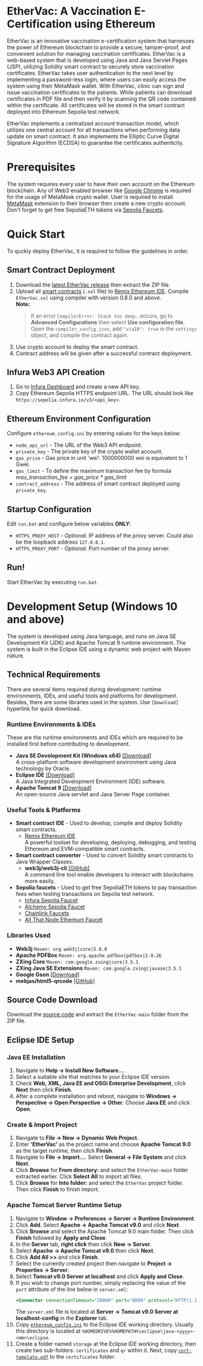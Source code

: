 # EtherVac: A Vaccination E-Certification using Ethereum

EtherVac is an innovative vaccination e-certification system that harnesses the power of Ethereum blockchain to provide a secure, tamper-proof, and convenient solution for managing vaccination certificates. EtherVac is a web-based system that is developed using Java and Java Servlet Pages (JSP), utilizing Solidity smart contract to securely store vaccination certificates. EtherVac takes user authentication to the next level by implementing a password-less login, where users can easily access the system using their MetaMask wallet. With EtherVac, clinic can sign and issue vaccination certificates to the patients. While patients can download certificates in PDF file and then verify it by scanning the QR code contained within the certificate. All certificates will be stored in the smart contract deployed into Ethereum Sepolia test network.

EtherVac implements a centralized account transaction model, which utilizes one central account for all transactions when performing data update on smart contract. It also implements the Elliptic Curve Digital Signature Algorithm (ECDSA) to guarantee the certificates authenticity.

# Prerequisites
The system requires every user to have their own account on the Ethereum blockchain. Any of Web3 enabled browser like [Google Chrome](https://www.google.com/chrome/) is required for the usage of MetaMask crypto wallet. User is required to install [MetaMask](https://metamask.io/) extension to their browser then create a new crypto account. Don't forget to get free SepoliaETH tokens via [Sepolia Faucets](#useful-tools--platforms).

# Quick Start
To quckly deploy EtherVac, it is required to follow the guidelines in order.

## Smart Contract Deployment
1. Download the [latest EtherVac release](https://github.com/chinghung62/EtherVac/releases/latest) then extract the ZIP file.
3. Upload all [smart contracts](Smart%20Contracts) (`.sol` file) to [Remix Ethereum IDE](https://remix.ethereum.org/). Compile `EtherVac.sol` using compiler with version 0.8.0 and above.
    <br>
    **Note:**
    > If an error `CompilerError: Stack too deep.` occurs, go to **Advanced Configurations** then select **Use configuration file**. Open the `compiler_config.json`, add `"viaIR": true` in the `settings` object, and compile the contract again.
4. Use crypto account to deploy the smart contract.
5. Contract address will be given after a successful contract deployment.

## Infura Web3 API Creation
1. Go to [Infura Dashboard](https://app.infura.io/dashboard) and create a new API key.
2. Copy Ethereum Sepolia HTTPS endpoint URL. The URL should look like `https://sepolia.infura.io/v3/<api_key>`.

## Ethereum Environment Configuration
Configure `ethereum_config.ini` by entering values for the keys below:
- `node_api_url` - The URL of the Web3 API endpoint.
- `private_key` - The private key of the crypto wallet account.
- `gas_price` - Gas price in unit 'wei'. 1000000000 wei is equivalent to 1 Gwei.
- `gas_limit` - To define the maximum transaction fee by formula *max_transaction_fee = gas_price * gas_limit*
- `contract_address` - The address of smart contract deployed using `private_key`.

## Startup Configuration
Edit `run.bat` and configure below variables **ONLY**:
- `HTTPS_PROXY_HOST` - *Optional.* IP address of the proxy server. Could also be the loopback address `127.0.0.1`.
- `HTTPS_PROXY_PORT` - *Optional.* Port number of the proxy server.

## Run!
Start EtherVac by executing `run.bat`.

# Development Setup (Windows 10 and above)
The system is developed using Java language, and runs on Java SE Development Kit (JDK) and Apache Tomcat 9 runtime environment. The system is built in the Eclipse IDE using a dynamic web project with Maven nature.

## Technical Requirements
There are several items required during development: runtime environments, IDEs, and useful tools and platforms for development. Besides, there are some libraries used in the system. Use `[Download]` hyperlink for quick download.

### Runtime Environments & IDEs
These are the runtime environments and IDEs which are required to be installed first before contributing to development.
- **Java SE Development Kit (Windows x64)** [\[Download\]](https://www.oracle.com/java/technologies/downloads/)<br>A cross-platform software development environment using Java technology by Oracle.
- **Eclipse IDE** [\[Download\]](https://www.eclipse.org/downloads/)<br>A Java Integrated Development Environment (IDE) software.
- **Apache Tomcat 9** [\[Download\]](https://tomcat.apache.org/download-90.cgi)<br>An open-source Java servlet and Java Server Page container.

### Useful Tools & Platforms
- **Smart contract IDE** - Used to develop, compile and deploy Solidity smart contracts.
    - [Remix Ethereum IDE](https://remix.ethereum.org/)<br>A powerful toolset for developing, deploying, debugging, and testing Ethereum and EVM-compatible smart contracts.
- **Smart contract converter** - Used to convert Solidity smart contracts to Java Wrapper Classes.
    - **web3j/web3j-cli** [\[GitHub\]](https://github.com/web3j/web3j-cli)<br>A command line tool enable developers to interact with blockchains more easily.
- **Sepolia faucets** - Used to get free SepoliaETH tokens to pay transaction fees when testing transactions on Sepolia test network.
    - [Infura Sepolia Faucet](https://www.infura.io/faucet/sepolia)
    - [Alchemy Sepolia Faucet](https://sepoliafaucet.com/)
    - [Chainlink Faucets](https://faucets.chain.link/)
    - [All That Node Ethereum Faucet](https://www.allthatnode.com/faucet/ethereum.dsrv)

### Libraries Used
- **Web3j** `Maven: org.web3j|core|5.0.0`
- **Apache PDFBox** `Maven: org.apache.pdfbox|pdfbox|2.0.26`
- **ZXing Core** `Maven: com.google.zxing|core|3.5.1`
- **ZXing Java SE Extensions** `Maven: com.google.zxing|javase|3.5.1`
- **Google Gson** [\[Download\]](http://www.java2s.com/Code/Jar/g/gson.htm)
- **mebjas/html5-qrcode** [\[GitHub\]](https://github.com/mebjas/html5-qrcode)

## Source Code Download
Download the [source code](https://github.com/chinghung62/EtherVac/archive/refs/heads/main.zip) and extract the `EtherVac-main` folder from the ZIP file.

## Eclipse IDE Setup
### Java EE Installation
1. Navigate to **Help -> Install New Software...**.
2. Select a suitable site that matches to your Eclipse IDE version.
3. Check **Web, XML, Java EE and OSGi Enterprise Development**, click **Next** then click **Finish**.
4. After a complete installation and reboot, navigate to **Windows -> Perspective -> Open Perspective -> Other**. Choose **Java EE** and click **Open**.

### Create & Import Project
1. Navigate to **File -> New -> Dynamic Web Project**.
2. Enter **'EtherVac'** as the project name and choose **Apache Tomcat 9.0** as the target runtime, then click **Finish**.
3. Navigate to **File -> Import...**. Select **General -> File System** and click **Next**.
4. Click **Browse** for **From directory:** and select the `EtherVac-main` folder extracted earlier. Click **Select All** to import all files.
5. Click **Browse** for **Into folder:** and select the `EtherVac` project folder. Then click **Finish** to finish import.

### Apache Tomcat Server Runtime Setup
1. Navigate to **Window -> Preferences -> Server -> Runtime Environment**.
2. Click **Add**. Select **Apache -> Apache Tomcat v9.0** and click **Next**.
3. Click **Browse** and select the Apache Tomcat 9.0 main folder. Then click **Finish** followed by **Apply and Close**.
4. In the **Server** tab, **right click** then click **New -> Server**.
5. Select **Apache -> Apache Tomcat v9.0** then click **Next**.
6. Click **Add All >>** and click **Finish**.
7. Select the currently created project then navigate to **Project -> Properties -> Server**.
8. Select **Tomcat v9.0 Server at localhost** and click **Apply and Close**.
9. If you wish to change port number, simply replacing the value of the `port` attribute of the line below in `server.xml`:
    ```xml
    <Connector connectionTimeout="20000" port="8080" protocol="HTTP/1.1" redirectPort="8443"/>
    ```
    The `server.xml` file is located at **Server -> Tomcat v9.0 Server at localhost-config** in the **Explorer** tab. 
10. Copy [`ethereum_config.ini`](ethereum_config.ini) to the Eclipse IDE working directory. Usually this directory is located at `%HOMEDRIVE%%HOMEPATH%\eclipse\java-<yyyy>-<mm>\eclipse`.
11. Create a folder named `storage` at the Eclipse IDE working directory, then create two sub-folders: `certificates` and `qr` within it. Next, copy [`cert-template.pdf`](Certificate%20Templates/cert-template.pdf) to the `certificates` folder.
